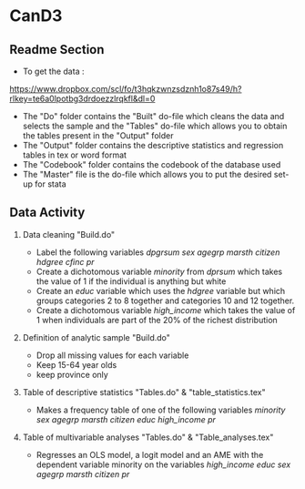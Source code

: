 # CanD3
## Readme Section


* To get the data :


https://www.dropbox.com/scl/fo/t3hqkzwnzsdznh1o87s49/h?rlkey=te6a0lpotbg3drdoezzlrqkfl&dl=0


* The "Do" folder contains the "Built" do-file which cleans the data and selects the sample and the "Tables" do-file which allows you to obtain the tables present in the "Output" folder
* The "Output" folder contains the descriptive statistics and regression tables in tex or word format
* The "Codebook" folder contains the codebook of the database used
* The "Master" file is the do-file which allows you to put the desired set-up for stata
  
## Data Activity

1. Data cleaning "Build.do"

   * Label the following variables *dpgrsum sex agegrp marsth citizen hdgree cfinc pr*
   * Create a dichotomous variable _minority_ from *dprsum* which takes the value of 1 if the individual is anything but white
   * Create an _educ_ variable which uses the *hdgree* variable but which groups categories 2 to 8 together and categories 10 and 12 together.
   * Create a dichotomous variable _high_income_ which takes the value of 1 when individuals are part of the 20% of the richest distribution
2. Definition of analytic sample "Build.do"

   * Drop all missing values for each variable
   * Keep 15-64 year olds
   * keep province only
3. Table of descriptive statistics "Tables.do" & "table_statistics.tex"
 
   * Makes a frequency table of one of the following variables *minority sex agegrp marsth citizen educ high_income pr*
4. Table of multivariable analyses "Tables.do" & "Table_analyses.tex"

   * Regresses an OLS model, a logit model and an AME with the dependent variable minority on the variables *high_income educ sex agegrp marsth citizen pr*
